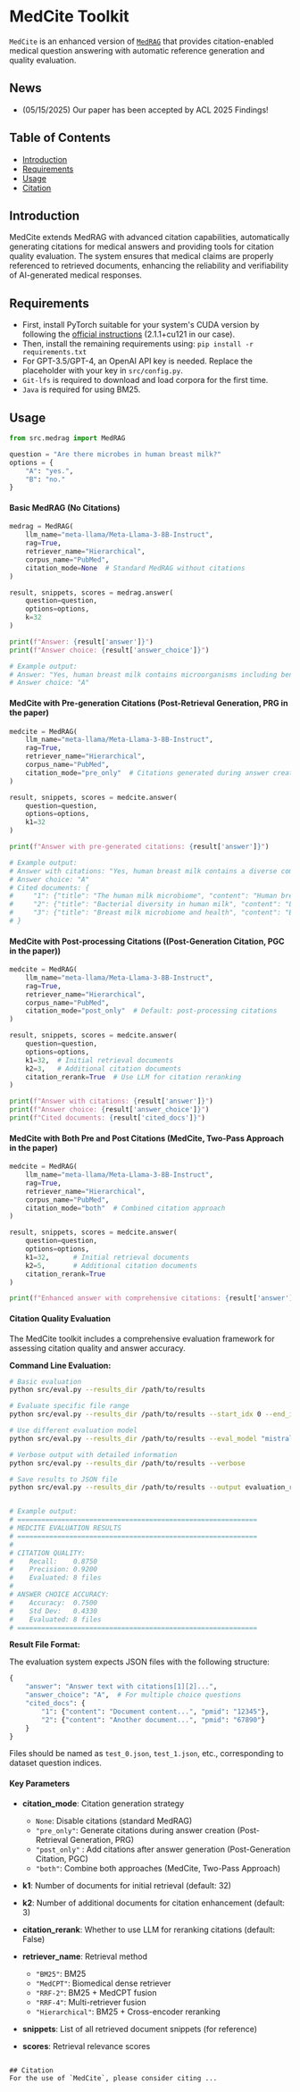 # MedCite Toolkit

`MedCite` is an enhanced version of [`MedRAG`](https://teddy-xionggz.github.io/benchmark-medical-rag/) that provides citation-enabled medical question answering with automatic reference generation and quality evaluation.

<!-- [![Paper](https://img.shields.io/badge/paper-available-brightgreen)](https://aclanthology.org/2024.findings-acl.372/)
[![Homepage](https://img.shields.io/badge/homepage-available-blue)](https://teddy-xionggz.github.io/benchmark-medical-rag/)
[![Corpus](https://img.shields.io/badge/corpus-available-yellow)](https://huggingface.co/MedRAG) -->

## News
- (05/15/2025) Our paper has been accepted by ACL 2025 Findings!

## Table of Contents

- [Introduction](#introduction)
- [Requirements](#requirements)
- [Usage](#usage)
- [Citation](#citation)

## Introduction

MedCite extends MedRAG with advanced citation capabilities, automatically generating citations for medical answers and providing tools for citation quality evaluation. The system ensures that medical claims are properly referenced to retrieved documents, enhancing the reliability and verifiability of AI-generated medical responses.

## Requirements

- First, install PyTorch suitable for your system's CUDA version by following the [official instructions](https://pytorch.org/get-started/locally/) (2.1.1+cu121 in our case).
- Then, install the remaining requirements using: `pip install -r requirements.txt`
- For GPT-3.5/GPT-4, an OpenAI API key is needed. Replace the placeholder with your key in `src/config.py`.
- `Git-lfs` is required to download and load corpora for the first time.
- `Java` is required for using BM25.

## Usage

```python
from src.medrag import MedRAG

question = "Are there microbes in human breast milk?"
options = {
    "A": "yes.",
    "B": "no."
}
```

#### Basic MedRAG (No Citations)
```python
medrag = MedRAG(
    llm_name="meta-llama/Meta-Llama-3-8B-Instruct", 
    rag=True, 
    retriever_name="Hierarchical", 
    corpus_name="PubMed", 
    citation_mode=None  # Standard MedRAG without citations
)

result, snippets, scores = medrag.answer(
    question=question, 
    options=options, 
    k=32
)

print(f"Answer: {result['answer']}")
print(f"Answer choice: {result['answer_choice']}")

# Example output:
# Answer: "Yes, human breast milk contains microorganisms including beneficial bacteria that support infant health and immune development."
# Answer choice: "A"
```

#### MedCite with Pre-generation Citations (Post-Retrieval Generation, PRG in the paper)
```python
medcite = MedRAG(
    llm_name="meta-llama/Meta-Llama-3-8B-Instruct", 
    rag=True, 
    retriever_name="Hierarchical", 
    corpus_name="PubMed", 
    citation_mode="pre_only"  # Citations generated during answer creation
)

result, snippets, scores = medcite.answer(
    question=question, 
    options=options, 
    k1=32
)

print(f"Answer with pre-generated citations: {result['answer']}")

# Example output:
# Answer with citations: "Yes, human breast milk contains a diverse community of microorganisms[1]. Research has identified various bacterial species that may support infant gut health[2][3]."
# Answer choice: "A"
# Cited documents: {
#     "1": {"title": "The human milk microbiome", "content": "Human breast milk contains...", "pmid": "25825906"},
#     "2": {"title": "Bacterial diversity in human milk", "content": "Lactobacillus species...", "pmid": "23398556"},
#     "3": {"title": "Breast milk microbiome and health", "content": "Beneficial bacteria contribute...", "pmid": "27217095"}
# }
```

#### MedCite with Post-processing Citations ((Post-Generation Citation, PGC in the paper))
```python
medcite = MedRAG(
    llm_name="meta-llama/Meta-Llama-3-8B-Instruct", 
    rag=True, 
    retriever_name="Hierarchical", 
    corpus_name="PubMed", 
    citation_mode="post_only"  # Default: post-processing citations
)

result, snippets, scores = medcite.answer(
    question=question, 
    options=options, 
    k1=32,  # Initial retrieval documents
    k2=3,   # Additional citation documents
    citation_rerank=True  # Use LLM for citation reranking
)

print(f"Answer with citations: {result['answer']}")
print(f"Answer choice: {result['answer_choice']}")
print(f"Cited documents: {result['cited_docs']}")

```

#### MedCite with Both Pre and Post Citations (MedCite, Two-Pass Approach in the paper)
```python
medcite = MedRAG(
    llm_name="meta-llama/Meta-Llama-3-8B-Instruct", 
    rag=True, 
    retriever_name="Hierarchical", 
    corpus_name="PubMed", 
    citation_mode="both"  # Combined citation approach
)

result, snippets, scores = medcite.answer(
    question=question, 
    options=options, 
    k1=32,      # Initial retrieval documents  
    k2=5,       # Additional citation documents
    citation_rerank=True
)

print(f"Enhanced answer with comprehensive citations: {result['answer']}")
```

#### Citation Quality Evaluation

The MedCite toolkit includes a comprehensive evaluation framework for assessing citation quality and answer accuracy.

**Command Line Evaluation:**
```bash
# Basic evaluation
python src/eval.py --results_dir /path/to/results

# Evaluate specific file range
python src/eval.py --results_dir /path/to/results --start_idx 0 --end_idx 10

# Use different evaluation model
python src/eval.py --results_dir /path/to/results --eval_model "mistralai/Mistral-7B-Instruct-v0.3"

# Verbose output with detailed information
python src/eval.py --results_dir /path/to/results --verbose

# Save results to JSON file
python src/eval.py --results_dir /path/to/results --output evaluation_results.json

```
```python

# Example output:
# ============================================================
# MEDCITE EVALUATION RESULTS  
# ============================================================
# 
# CITATION QUALITY:
#    Recall:    0.8750
#    Precision: 0.9200
#    Evaluated: 8 files
# 
# ANSWER CHOICE ACCURACY:
#    Accuracy:  0.7500
#    Std Dev:   0.4330
#    Evaluated: 8 files
# ============================================================
```
**Result File Format:**

The evaluation system expects JSON files with the following structure:
```python
{
    "answer": "Answer text with citations[1][2]...",
    "answer_choice": "A",  # For multiple choice questions
    "cited_docs": {
        "1": {"content": "Document content...", "pmid": "12345"},
        "2": {"content": "Another document...", "pmid": "67890"}
    }
}
```

Files should be named as `test_0.json`, `test_1.json`, etc., corresponding to dataset question indices.

#### Key Parameters

- **citation_mode**: Citation generation strategy
  - `None`: Disable citations (standard MedRAG)
  - `"pre_only"`: Generate citations during answer creation (Post-Retrieval Generation, PRG)
  - `"post_only"` : Add citations after answer generation (Post-Generation Citation, PGC)
  - `"both"`: Combine both approaches (MedCite, Two-Pass Approach)
  

- **k1**: Number of documents for initial retrieval (default: 32)
- **k2**: Number of additional documents for citation enhancement (default: 3)
- **citation_rerank**: Whether to use LLM for reranking citations (default: False)
- **retriever_name**: Retrieval method
  - `"BM25"`: BM25
  - `"MedCPT"`: Biomedical dense retriever
  - `"RRF-2"`: BM25 + MedCPT fusion
  - `"RRF-4"`: Multi-retriever fusion
  - `"Hierarchical"`: BM25 + Cross-encoder reranking


- **snippets**: List of all retrieved document snippets (for reference)
- **scores**: Retrieval relevance scores
```

## Citation
For the use of `MedCite`, please consider citing ...

